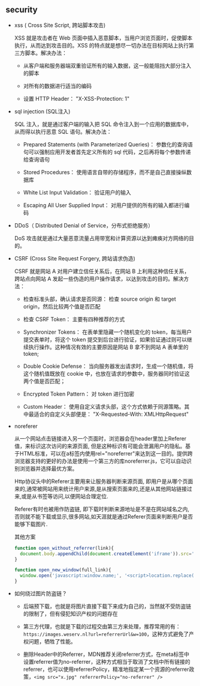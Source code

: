 ## security

* xss ( Cross Site Script, 跨站脚本攻击)

  XSS 就是攻击者在 Web 页面中插入恶意脚本，当用户浏览页面时，促使脚本执行，从而达到攻击目的。XSS 的特点就是想尽一切办法在目标网站上执行第三方脚本。解决办法：

    - 从客户端和服务器端双重验证所有的输入数据，这一般能阻挡大部分注入的脚本

    - 对所有的数据进行适当的编码

    - 设置 HTTP Header： "X-XSS-Protection: 1"

* sql injection (SQL注入)

  SQL 注入，就是通过客户端的输入把 SQL 命令注入到一个应用的数据库中，从而得以执行恶意 SQL 语句。解决办法：

    - Prepared Statements (with Parameterized Queries)： 参数化的查询语句可以强制应用开发者首先定义所有的 sql 代码，之后再将每个参数传递给查询语句

    - Stored Procedures： 使用语言自带的存储程序，而不是自己直接操纵数据库

    - White List Input Validation： 验证用户的输入

    - Escaping All User Supplied Input： 对用户提供的所有的输入都进行编码

* DDoS（ Distributed Denial of Service，分布式拒绝服务）

  DoS 攻击就是通过大量恶意流量占用带宽和计算资源以达到瘫痪对方网络的目的。

* CSRF (Cross Site Request Forgery, 跨站请求伪造)

  CSRF 就是网站 A 对用户建立信任关系后，在网站 B 上利用这种信任关系，跨站点向网站 A 发起一些伪造的用户操作请求，以达到攻击的目的。解决方法：

    - 检查标准头部，确认请求是否同源： 检查 source origin 和 target origin，然后比较两个值是否匹配

    - 检查 CSRF Token： 主要有四种推荐的方式

    - Synchronizer Tokens： 在表单里隐藏一个随机变化的 token，每当用户提交表单时，将这个 token 提交到后台进行验证，如果验证通过则可以继续执行操作。这种情况有效的主要原因是网站 B 拿不到网站 A 表单里的 token;

    - Double Cookie Defense： 当向服务器发出请求时，生成一个随机值，将这个随机值既放在 cookie 中，也放在请求的参数中，服务器同时验证这两个值是否匹配；

    - Encrypted Token Pattern： 对 token 进行加密

    - Custom Header： 使用自定义请求头部，这个方式依赖于同源策略。其中最适合的自定义头部便是： "X-Requested-With: XMLHttpRequest"


* noreferer

  从一个网站点击链接进入另一个页面时，浏览器会在header里加上Referer值，来标识这次访问的来源页面, 但是这种标识有可能会泄漏用户的隐私。基于HTML标准，可以在a标签内使用rel="noreferrer"来达到这一目的。提供跨浏览器支持的更好的办法是使用一个第三方的库noreferrer.js，它可以自动识别浏览器并选择最优方案。

  Http协议头中的Referer主要用来让服务器判断来源页面, 即用户是从哪个页面来的,通常被网站用来统计用户来源,是从搜索页面来的,还是从其他网站链接过来,或是从书签等访问,以便网站合理定位.

  Referer有时也被用作防盗链, 即下载时判断来源地址是不是在网站域名之内, 否则就不能下载或显示,很多网站,如天涯就是通过Referer页面来判断用户是否能够下载图片.

  其他方案

  ```js
  function open_without_referrer(link){
    document.body.appendChild(document.createElement('iframe')).src='javascript:"<script>top.location.replace(\''+link+'\')<\/script>"';
  }

  function open_new_window(full_link){
    window.open('javascript:window.name;', '<script>location.replace("'+full_link+'")<\/script>');
  }
  ```

* 如何绕过图片防盗链？

  - 后端预下载，也就是将图片直接下载下来成为自己的，当然就不受防盗链的限制了，但有侵犯知识产权的问题存在

  - 第三方代理，也就是下载的过程交由第三方来处理，推荐常用的有：`https://images.weserv.nl?url=referrerUrl&w=100`，这种方式避免了产权问题，牺牲了性能。

  - 删除Header中的Referrer，MDN推荐关闭referrer方式，在meta标签中设置referrer值为no-referrer，这种方式相当于取消了文档中所有链接的referrer，也可以使用referrerPolicy，精准地指定某一个资源的referrer政策，`<img src="x.jpg" referrerPolicy="no-referrer" />`

